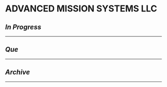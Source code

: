 # ADVANCED MISSION SYSTEMS LLC

## *In Progress*

--------------------

## *Que*

-----------------------------------
## *Archive*

-----------------------------------

